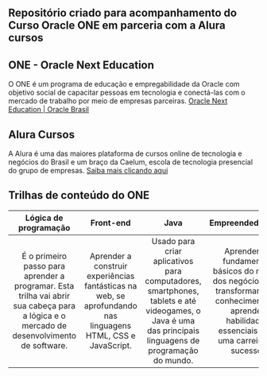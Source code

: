## Repositório criado para acompanhamento do Curso Oracle ONE em parceria com a Alura cursos



## ONE - Oracle Next Education 

O ONE é um programa de educação e empregabilidade da Oracle com objetivo social de capacitar pessoas em tecnologia e conectá-las com o mercado de trabalho por meio de empresas parceiras. [Oracle Next Education | Oracle Brasil](https://www.oracle.com/br/education/oracle-next-education/)



## Alura Cursos

A Alura é uma das maiores plataforma de cursos online de tecnologia e negócios do Brasil e um braço da Caelum, escola de tecnologia presencial do grupo de empresas. [Saiba mais clicando aqui](https://www.alura.com.br/sobre)

 

## Trilhas de conteúdo do ONE

|                    Lógica de programação                     |                          Front-end                           |                             Java                             |                       Empreendedorismo                       |
| :----------------------------------------------------------: | :----------------------------------------------------------: | :----------------------------------------------------------: | :----------------------------------------------------------: |
| É o primeiro passo para aprender a programar. Esta trilha vai abrir sua cabeça para a lógica e o mercado de desenvolvimento de software. | Aprender a construir experiências fantásticas na web, se aprofundando nas linguagens HTML, CSS e JavaScript. | Usado para criar aplicativos para computadores, smartphones, tablets e até videogames, o Java é uma das principais linguagens de programação do mundo. | Aprender os fundamentos básicos do mundo dos negócios para transformar seus conhecimentos e aprender habilidades essenciais para uma carreira de sucesso. |